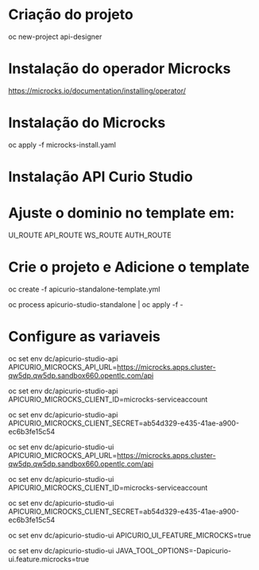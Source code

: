 # Criação do projeto 

oc new-project api-designer

# Instalação do operador Microcks

https://microcks.io/documentation/installing/operator/

# Instalação do Microcks

oc apply -f microcks-install.yaml

# Instalação API Curio Studio

# Ajuste o dominio no template em:

UI_ROUTE
API_ROUTE
WS_ROUTE
AUTH_ROUTE

# Crie o projeto e Adicione o template

oc create -f apicurio-standalone-template.yml

oc process apicurio-studio-standalone | oc apply -f -

# Configure as variaveis

oc set env dc/apicurio-studio-api APICURIO_MICROCKS_API_URL=https://microcks.apps.cluster-qw5dp.qw5dp.sandbox660.opentlc.com/api

oc set env dc/apicurio-studio-api APICURIO_MICROCKS_CLIENT_ID=microcks-serviceaccount

oc set env dc/apicurio-studio-api APICURIO_MICROCKS_CLIENT_SECRET=ab54d329-e435-41ae-a900-ec6b3fe15c54

oc set env dc/apicurio-studio-ui APICURIO_MICROCKS_API_URL=https://microcks.apps.cluster-qw5dp.qw5dp.sandbox660.opentlc.com/api

oc set env dc/apicurio-studio-ui APICURIO_MICROCKS_CLIENT_ID=microcks-serviceaccount

oc set env dc/apicurio-studio-ui APICURIO_MICROCKS_CLIENT_SECRET=ab54d329-e435-41ae-a900-ec6b3fe15c54

oc set env dc/apicurio-studio-ui APICURIO_UI_FEATURE_MICROCKS=true

oc set env dc/apicurio-studio-ui JAVA_TOOL_OPTIONS=-Dapicurio-ui.feature.microcks=true
